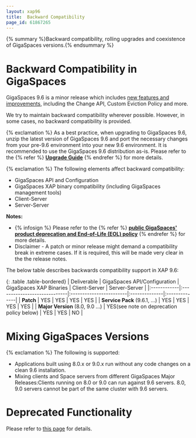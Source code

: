 ```yaml
---
layout: xap96
title:  Backward Compatibility
page_id: 61867265
---
```


{% summary %}Backward compatibility, rolling upgrades and coexistence of GigaSpaces versions.{% endsummary %}

# Backward Compatibility in GigaSpaces

GigaSpaces 9.6 is a minor release which includes [new features and improvements](http://wiki.gigaspaces.com/wiki/display/RN/What%27s+New+in+GigaSpaces+9.6.X), including the Change API, Custom Eviction Policy and more.

We try to maintain backward compatibility wherever possible. However, in some cases, no backward compatibility is provided.

{% exclamation %} As a best practice, when upgrading to GigaSpaces 9.6, unzip the latest version of GigaSpaces 9.6 and port the necessary changes from your pre-9.6 environment into your new 9.6 environment. It is recommended to use the GigaSpaces 9.6 distribution as-is. Please refer to the {% refer %} **[Upgrade Guide](http://wiki.gigaspaces.com/wiki/display/RN/Upgrading+to+9.6.X)** {% endrefer %} for more details.

{% exclamation %} The following elements affect backward compatibility:

- GigaSpaces API and Configuration
- GigaSpaces XAP binary compatibility (including GigaSpaces management tools)
- Client-Server
- Server-Server

**Notes:**

- {% infosign %} Please refer to the {% refer %} **[public GigaSpaces' product deprecation and End-of-Life (EOL) policy](http://www.gigaspaces.com/EOL)** {% endrefer %} for more details.
- Disclaimer - A patch or minor release might demand a compatibility break in extreme cases. If it is required, this will be made very clear in the the release notes.

The below table describes backwards compatibility support in XAP 9.6:

{: .table .table-bordered}
| Deliverable | GigaSpaces API/Configuration | GigaSpaces XAP Binaries | Client-Server | Server-Server |
|:------------|:-----------------------------|:------------------------|:--------------|:--------------|
| **Patch** | YES | YES | YES | YES |
| **Service Pack** (9.6.1, ...) | YES | YES | YES | YES |
| **Major Version** (8.0, 9.0 ...) | YES(see note on deprecation policy below) | YES | YES | NO |

# Mixing GigaSpaces Versions

{% exclamation %} The following is supported:

- Applications built using 8.0.x or 9.0.x run without any code changes on a clean 9.6 installation.
- Mixing clients and Space servers from different GigaSpaces Major Releases:Clients running on 8.0 or 9.0 can run against 9.6 servers. 8.0, 9.0 servers cannot be part of the same cluster with 9.6 servers.

# Deprecated Functionality

Please refer to [this page](http://wiki.gigaspaces.com/wiki/display/RN/GigaSpaces+9.6.X+API+Changes+and+Deprecation) for details.
